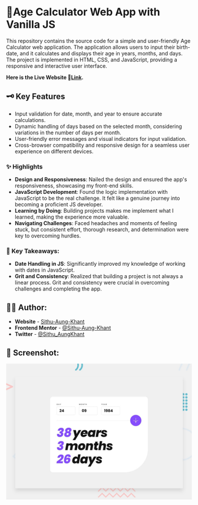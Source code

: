 # 🚀Age Calculator Web App with Vanilla JS

This repository contains the source code for a simple and user-friendly Age Calculator web application. The application allows users to input their birth-date, and it calculates and displays their age in years, months, and days. The project is implemented in HTML, CSS, and JavaScript, providing a responsive and interactive user interface.

**Here is the Live Website 🔗[Link](https://age-calculator-web-app-sithu-thedev.netlify.app/).**

## 🗝️ Key Features

- Input validation for date, month, and year to ensure accurate calculations.
- Dynamic handling of days based on the selected month, considering variations in the number of days per month.
- User-friendly error messages and visual indicators for input validation.
- Cross-browser compatibility and responsive design for a seamless user experience on different devices.

### ✨ Highlights

- **Design and Responsiveness**: Nailed the design and ensured the app's responsiveness, showcasing my front-end skills.
- **JavaScript Development**: Found the logic implementation with JavaScript to be the real challenge. It felt like a genuine journey into becoming a proficient JS developer.
- **Learning by Doing**: Building projects makes me implement what I learned, making the experience more valuable.
- **Navigating Challenges**: Faced headaches and moments of feeling stuck, but consistent effort, thorough research, and determination were key to overcoming hurdles.

### 📃 Key Takeaways:

- **Date Handling in JS**: Significantly improved my knowledge of working with dates in JavaScript.
- **Grit and Consistency**: Realized that building a project is not always a linear process. Grit and consistency were crucial in overcoming challenges and completing the app.

## 🧑‍💻 Author:

- **Website** - [Sithu-Aung-Khant](https://www.your-site.com)
- **Frontend Mentor** - [@Sithu-Aung-Khant](https://www.frontendmentor.io/profile/Sithu-Aung-Khant)
- **Twitter** - [@Sithu_AungKhant](https://twitter.com/Sithu_AungKhant)

## 📸 Screenshot:

![](./design/desktop-preview.jpg)
